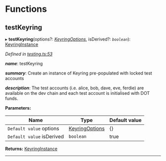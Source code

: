 

# Functions

<a id="testkeyring"></a>

##  testKeyring

▸ **testKeyring**(options?: *[KeyringOptions](_types_.md#keyringoptions)*, isDerived?: *`boolean`*): [KeyringInstance](../interfaces/_types_.keyringinstance.md)

*Defined in [testing.ts:53](https://github.com/polkadot-js/common/blob/eb167f8/packages/keyring/src/testing.ts#L53)*

*__name__*: testKeyring

*__summary__*: Create an instance of Keyring pre-populated with locked test accounts

*__description__*: The test accounts (i.e. alice, bob, dave, eve, ferdie) are available on the dev chain and each test account is initialised with DOT funds.

**Parameters:**

| Name | Type | Default value |
| ------ | ------ | ------ |
| `Default value` options | [KeyringOptions](_types_.md#keyringoptions) |  {} |
| `Default value` isDerived | `boolean` | true |

**Returns:** [KeyringInstance](../interfaces/_types_.keyringinstance.md)

___


